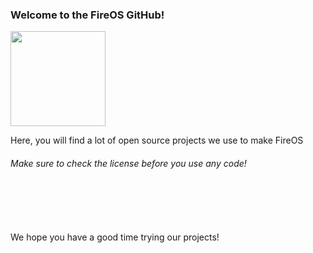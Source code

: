 <h3>Welcome to the FireOS GitHub!</h3>

<img src="https://cdn.discordapp.com/attachments/1290275426110930995/1295268728300376065/pngtree-dental-logo-and-symbols-template-icons-app-symbol-devil-color-vector-png-image_38446198.png?ex=670e0881&is=670cb701&hm=8adf5265f344c56d35222f2ced99fc98f48b3c60bc9460228c68314e450c5510" height="152" />

<p>Here, you will find a lot of open source projects we use to make FireOS</p>
<h6>Make sure to check the license before you use any code!</h6>
<br></br>
<br></br>
We hope you have a good time trying our projects!

